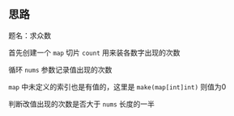 ## 思路

题名：求众数

首先创建一个 `map` 切片 `count` 用来装各数字出现的次数  

循环 `nums` 参数记录值出现的次数

`map` 中未定义的索引也是有值的，这里是 `make(map[int]int)` 则值为0

判断改值出现的次数是否大于 `nums` 长度的一半